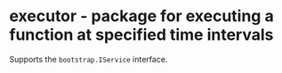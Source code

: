 # executor - package for executing a function at specified time intervals

Supports the `bootstrap.IService` interface.
